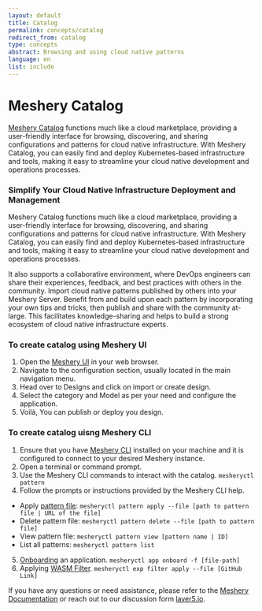 ```yaml
---
layout: default
title: Catalog
permalink: concepts/catalog
redirect_from: catalog
type: concepts
abstract: Browsing and using cloud native patterns
language: en
list: include
---
```


# Meshery Catalog

[Meshery Catalog](https://meshery.io/catalog) functions much like a cloud marketplace, providing a user-friendly interface for browsing, discovering, and sharing configurations and patterns for cloud native infrastructure. With Meshery Catalog, you can easily find and deploy Kubernetes-based infrastructure and tools, making it easy to streamline your cloud native development and operations processes.

### Simplify Your Cloud Native Infrastructure Deployment and Management

Meshery Catalog functions much like a cloud marketplace, providing a user-friendly interface for browsing, discovering, and sharing configurations and patterns for cloud native infrastructure. With Meshery Catalog, you can easily find and deploy Kubernetes-based infrastructure and tools, making it easy to streamline your cloud native development and operations processes.

It also supports a collaborative environment, where DevOps engineers can share their experiences, feedback, and best practices with others in the community. Import cloud native patterns published by others into your Meshery Server. Benefit from and build upon each pattern by incorporating your own tips and tricks, then publish and share with the community at-large. This facilitates knowledge-sharing and helps to build a strong ecosystem of cloud native infrastructure experts.


### To create catalog using Meshery UI

1. Open the [Meshery UI](https://docs.meshery.io/installation/quick-start) in your web browser.
2. Navigate to the configuration section, usually located in the main navigation menu.
3. Head over to Designs and click on import or create design.
4. Select the category and Model as per your need and configure the application.
5. Voilà, You can publish or deploy you design.


### To create catalog uisng Meshery CLI

1. Ensure that you have [Meshery CLI](https://docs.meshery.io/installation/mesheryctl) installed on your machine and it is configured to connect to your desired Meshery instance.
2. Open a terminal or command prompt.
3. Use the Meshery CLI commands to interact with the catalog. `mesheryctl pattern`
4. Follow the prompts or instructions provided by the Meshery CLI help.
* Apply [pattern file](https://docs.meshery.io/guides/configuration-management):  `mesheryctl pattern apply --file [path to pattern file | URL of the file]`
* Delete pattern file:  `mesheryctl pattern delete --file [path to pattern file]`
* View pattern file:  `mesheryctl pattern view [pattern name | ID]`
* List all patterns: `mesheryctl pattern list`
5. [Onboarding](managing-applications-through-meshery-cli) an application. `mesheryctl app onboard -f [file-path]`
6. Applying [WASM Filter](https://docs.meshery.io/guides/configuration-management#wasm-filters). `mesheryctl exp filter apply --file [GitHub Link]`



If you have any questions or need assistance, please refer to the [Meshery Documentation](https://docs.meshery.io/) or reach out to our discussion form [layer5.io](https://discuss.layer5.io/).

